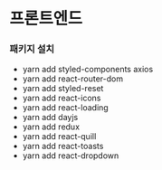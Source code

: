 # 프론트엔드

### 패키지 설치

- yarn add styled-components axios
- yarn add react-router-dom
- yarn add styled-reset
- yarn add react-icons
- yarn add react-loading
- yarn add dayjs
- yarn add redux
- yarn add react-quill
- yarn add react-toasts
- yarn add react-dropdown
